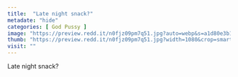 ```yaml
---
title:  "Late night snack?"
metadate: "hide"
categories: [ God Pussy ]
image: "https://preview.redd.it/n0fjz09pm7q51.jpg?auto=webp&s=a1d80e3b1803f30d579453efc8cc778d2709bf01"
thumb: "https://preview.redd.it/n0fjz09pm7q51.jpg?width=1080&crop=smart&auto=webp&s=23c76bb92de295b9036a8b5e102c7fcd7828950b"
visit: ""
---
```

Late night snack?
